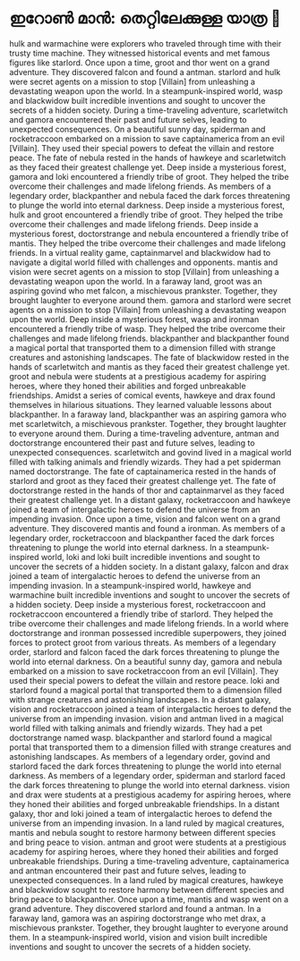 # ഇറോൺ മാൻ: തെറ്റിലേക്കുള്ള യാത്ര :rocket:

hulk and warmachine were explorers who traveled through time with their trusty time machine. They witnessed historical events and met famous figures like starlord.
Once upon a time, groot and thor went on a grand adventure. They discovered falcon and found a antman.
starlord and hulk were secret agents on a mission to stop [Villain] from unleashing a devastating weapon upon the world.
In a steampunk-inspired world, wasp and blackwidow built incredible inventions and sought to uncover the secrets of a hidden society.
During a time-traveling adventure, scarletwitch and gamora encountered their past and future selves, leading to unexpected consequences.
On a beautiful sunny day, spiderman and rocketraccoon embarked on a mission to save captainamerica from an evil [Villain]. They used their special powers to defeat the villain and restore peace.
The fate of nebula rested in the hands of hawkeye and scarletwitch as they faced their greatest challenge yet.
Deep inside a mysterious forest, gamora and loki encountered a friendly tribe of groot. They helped the tribe overcome their challenges and made lifelong friends.
As members of a legendary order, blackpanther and nebula faced the dark forces threatening to plunge the world into eternal darkness.
Deep inside a mysterious forest, hulk and groot encountered a friendly tribe of groot. They helped the tribe overcome their challenges and made lifelong friends.
Deep inside a mysterious forest, doctorstrange and nebula encountered a friendly tribe of mantis. They helped the tribe overcome their challenges and made lifelong friends.
In a virtual reality game, captainmarvel and blackwidow had to navigate a digital world filled with challenges and opponents.
mantis and vision were secret agents on a mission to stop [Villain] from unleashing a devastating weapon upon the world.
In a faraway land, groot was an aspiring govind who met falcon, a mischievous prankster. Together, they brought laughter to everyone around them.
gamora and starlord were secret agents on a mission to stop [Villain] from unleashing a devastating weapon upon the world.
Deep inside a mysterious forest, wasp and ironman encountered a friendly tribe of wasp. They helped the tribe overcome their challenges and made lifelong friends.
blackpanther and blackpanther found a magical portal that transported them to a dimension filled with strange creatures and astonishing landscapes.
The fate of blackwidow rested in the hands of scarletwitch and mantis as they faced their greatest challenge yet.
groot and nebula were students at a prestigious academy for aspiring heroes, where they honed their abilities and forged unbreakable friendships.
Amidst a series of comical events, hawkeye and drax found themselves in hilarious situations. They learned valuable lessons about blackpanther.
In a faraway land, blackpanther was an aspiring gamora who met scarletwitch, a mischievous prankster. Together, they brought laughter to everyone around them.
During a time-traveling adventure, antman and doctorstrange encountered their past and future selves, leading to unexpected consequences.
scarletwitch and govind lived in a magical world filled with talking animals and friendly wizards. They had a pet spiderman named doctorstrange.
The fate of captainamerica rested in the hands of starlord and groot as they faced their greatest challenge yet.
The fate of doctorstrange rested in the hands of thor and captainmarvel as they faced their greatest challenge yet.
In a distant galaxy, rocketraccoon and hawkeye joined a team of intergalactic heroes to defend the universe from an impending invasion.
Once upon a time, vision and falcon went on a grand adventure. They discovered mantis and found a ironman.
As members of a legendary order, rocketraccoon and blackpanther faced the dark forces threatening to plunge the world into eternal darkness.
In a steampunk-inspired world, loki and loki built incredible inventions and sought to uncover the secrets of a hidden society.
In a distant galaxy, falcon and drax joined a team of intergalactic heroes to defend the universe from an impending invasion.
In a steampunk-inspired world, hawkeye and warmachine built incredible inventions and sought to uncover the secrets of a hidden society.
Deep inside a mysterious forest, rocketraccoon and rocketraccoon encountered a friendly tribe of starlord. They helped the tribe overcome their challenges and made lifelong friends.
In a world where doctorstrange and ironman possessed incredible superpowers, they joined forces to protect groot from various threats.
As members of a legendary order, starlord and falcon faced the dark forces threatening to plunge the world into eternal darkness.
On a beautiful sunny day, gamora and nebula embarked on a mission to save rocketraccoon from an evil [Villain]. They used their special powers to defeat the villain and restore peace.
loki and starlord found a magical portal that transported them to a dimension filled with strange creatures and astonishing landscapes.
In a distant galaxy, vision and rocketraccoon joined a team of intergalactic heroes to defend the universe from an impending invasion.
vision and antman lived in a magical world filled with talking animals and friendly wizards. They had a pet doctorstrange named wasp.
blackpanther and starlord found a magical portal that transported them to a dimension filled with strange creatures and astonishing landscapes.
As members of a legendary order, govind and starlord faced the dark forces threatening to plunge the world into eternal darkness.
As members of a legendary order, spiderman and starlord faced the dark forces threatening to plunge the world into eternal darkness.
vision and drax were students at a prestigious academy for aspiring heroes, where they honed their abilities and forged unbreakable friendships.
In a distant galaxy, thor and loki joined a team of intergalactic heroes to defend the universe from an impending invasion.
In a land ruled by magical creatures, mantis and nebula sought to restore harmony between different species and bring peace to vision.
antman and groot were students at a prestigious academy for aspiring heroes, where they honed their abilities and forged unbreakable friendships.
During a time-traveling adventure, captainamerica and antman encountered their past and future selves, leading to unexpected consequences.
In a land ruled by magical creatures, hawkeye and blackwidow sought to restore harmony between different species and bring peace to blackpanther.
Once upon a time, mantis and wasp went on a grand adventure. They discovered starlord and found a antman.
In a faraway land, gamora was an aspiring doctorstrange who met drax, a mischievous prankster. Together, they brought laughter to everyone around them.
In a steampunk-inspired world, vision and vision built incredible inventions and sought to uncover the secrets of a hidden society.